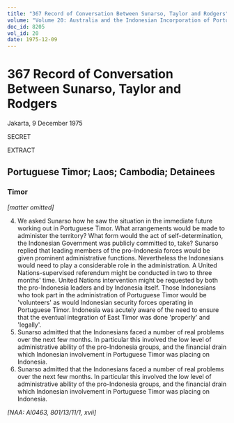 ```yaml
---
title: "367 Record of Conversation Between Sunarso, Taylor and Rodgers"
volume: "Volume 20: Australia and the Indonesian Incorporation of Portuguese Timor, 1974-1976"
doc_id: 8205
vol_id: 20
date: 1975-12-09
---
```


# 367 Record of Conversation Between Sunarso, Taylor and Rodgers

Jakarta, 9 December 1975

SECRET

EXTRACT

## Portuguese Timor; Laos; Cambodia; Detainees

### Timor

_[matter omitted]_

  4. We asked Sunarso how he saw the situation in the immediate future working out in Portuguese Timor. What arrangements would be made to administer the territory? What form would the act of self-determination, the Indonesian Government was publicly committed to, take? Sunarso replied that leading members of the pro-Indonesia forces would be given prominent administrative functions. Nevertheless the Indonesians would need to play a considerable role in the administration. A United Nations-supervised referendum might be conducted in two to three months' time. United Nations intervention might be requested by both the pro-Indonesia leaders and by Indonesia itself. Those Indonesians who took part in the administration of Portuguese Timor would be 'volunteers' as would Indonesian security forces operating in Portuguese Timor. Indonesia was acutely aware of the need to ensure that the eventual integration of East Timor was done 'properly' and 'legally'.
  5. Sunarso admitted that the Indonesians faced a number of real problems over the next few months. In particular this involved the low level of administrative ability of the pro-Indonesia groups, and the financial drain which Indonesian involvement in Portuguese Timor was placing on Indonesia.
  6. Sunarso admitted that the Indonesians faced a number of real problems over the next few months. In particular this involved the low level of administrative ability of the pro-Indonesia groups, and the financial drain which Indonesian involvement in Portuguese Timor was placing on Indonesia.



_[NAA: Al0463, 801/13/11/1, xvii]_
